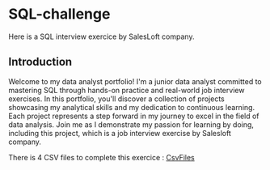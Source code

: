 # SQL-challenge
Here is a SQL interview exercice by SalesLoft company.

## Introduction
Welcome to my data analyst portfolio! I'm a junior data analyst committed to mastering SQL through hands-on practice and real-world job interview exercises. In this portfolio, you'll discover a collection of projects showcasing my analytical skills and my dedication to continuous learning. Each project represents a step forward in my journey to excel in the field of data analysis. Join me as I demonstrate my passion for learning by doing, including this project, which is a job interview exercise by Salesloft company.

There is 4 CSV files to complete this exercice : [CsvFiles](Yacincorp/data)

